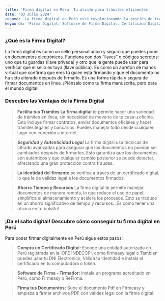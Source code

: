```yaml
---
title: 'Firma digital en Perú: Tu aliado para trámites eficientes'
date: '03 Julio 2024'
resume: 'La firma digital en Perú está revolucionando la gestión de trámites y documentos para individuos y empresas. Este recurso permite transacciones electrónicas rápidas y seguras, reduce el uso de papel y mejora la seguridad.'
keywords: 'Firma Digital, Software de Firma Digital, Certificado Digital, Documentos Electronicos, Certificado Digital de Persona Natural, Certificado Digital Para Profesional, Certificado Digital para Documentos Electronicos'
---
```


<!-- guia de sintaxis: https://www.markdownguide.org/basic-syntax/ -->

### ¿Qué es la Firma Digital?
La firma digital es como un sello personal único y seguro que puedes poner en documentos electrónicos. Funciona con dos “llaves” o códigos secretos: uno que tú guardas (llave privada) y otro que la gente puede usar para verificar que el sello es tuyo (llave pública). Es como un apretón de manos virtual que confirma que eres tú quien está firmando y que el documento no ha sido alterado después de firmarlo. Es una forma rápida y segura de firmar documentos en línea. ¡Piénsalo como tu firma manuscrita, pero para el mundo digital!

### Descubre las Ventajas de la Firma Digital
>**Facilita tus Trámites La firma digital** te permite hacer una variedad de trámites en línea, sin necesidad de moverte de tu casa u oficina. Esto incluye firmar contratos, enviar documentos oficiales y hacer trámites legales y bancarios. Puedes manejar todo desde cualquier lugar con conexión a internet.

><em><strong>Seguridad y Autenticidad Legal</strong></em>  La firma digital usa técnicas de cifrado avanzadas para asegurar que los documentos no puedan ser cambiados después de firmarlos. Esto garantiza que los documentos son auténticos y que cualquier cambio posterior se puede detectar, ofreciendo una gran protección contra fraudes.

><strong>La identidad del firmante</strong>  se verifica a través de un certificado digital, lo que le da validez legal a los documentos firmados.

><strong>Ahorra Tiempo y Recursos</strong>  La firma digital te permite manejar documentos de manera remota, lo que reduce el uso de papel, simplifica el almacenamiento y acelera los procesos. Esto se traduce en un ahorro significativo de tiempo y recursos. ¡Es como tener una oficina en tu bolsillo! 

### ¡Da el salto digital! Descubre cómo conseguir tu firma digital en Perú
Para poder firmar digitalmente en Perú sigue estos pasos:

><strong>Compra un Certificado Digital:</strong> Escoge una entidad autorizada en Perú registrada en la IOFE INDECOPI, como firmeasy.legal o Tambien puedes usar tu DNI Electronico, Valida tu identidad e instala el certificado en tu computadora o token.

><strong>Software de Firma - Firmador:</strong> Instala un programa acreditado en Perú, como Firmeasy o ReFirma.

><strong>Firma tus Documentos:</strong> Sube el documento Pdf en Firmeasy y empieza a firmar archivos PDF con validez legal con la firma digital.